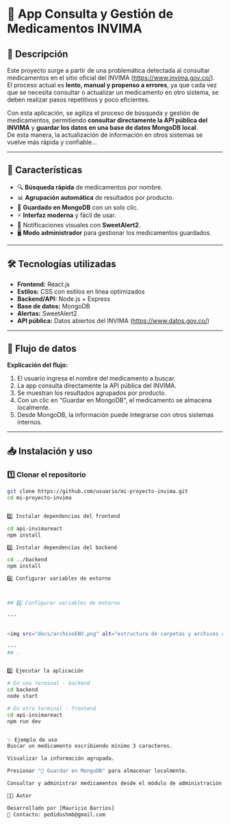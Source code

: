 # 💊 App Consulta y Gestión de Medicamentos INVIMA

## 📌 Descripción

Este proyecto surge a partir de una problemática detectada al consultar medicamentos en el sitio oficial del INVIMA (https://www.invima.gov.co/).  
El proceso actual es **lento, manual y propenso a errores**, ya que cada vez que se necesita consultar o actualizar un medicamento en otro sistema, se deben realizar pasos repetitivos y poco eficientes.

Con esta aplicación, se agiliza el proceso de búsqueda y gestión de medicamentos, permitiendo **consultar directamente la API pública del INVIMA** y **guardar los datos en una base de datos MongoDB local**.  
De esta manera, la actualización de información en otros sistemas se vuelve más rápida y confiable...

---

## 🚀 Características

- 🔍 **Búsqueda rápida** de medicamentos por nombre.
- 📊 **Agrupación automática** de resultados por producto.
- 💾 **Guardado en MongoDB** con un solo clic.
- ⚡ **Interfaz moderna** y fácil de usar.
- 🔔 Notificaciones visuales con **SweetAlert2**.
- 🖥 **Modo administrador** para gestionar los medicamentos guardados.

---

## 🛠 Tecnologías utilizadas

- **Frontend:** React.js
- **Estilos:** CSS con estilos en línea optimizados
- **Backend/API:** Node.js + Express
- **Base de datos:** MongoDB
- **Alertas:** SweetAlert2
- **API pública:** Datos abiertos del INVIMA (https://www.datos.gov.co/)

---

## 📂 Flujo de datos

**Explicación del flujo:**

1. El usuario ingresa el nombre del medicamento a buscar.
2. La app consulta directamente la API pública del INVIMA.
3. Se muestran los resultados agrupados por producto.
4. Con un clic en "Guardar en MongoDB", el medicamento se almacena localmente.
5. Desde MongoDB, la información puede integrarse con otros sistemas internos.

---

## 📥 Instalación y uso

### 1️⃣ Clonar el repositorio

```bash
git clone https://github.com/usuario/mi-proyecto-invima.git
cd mi-proyecto-invima


2️⃣ Instalar dependencias del frontend

cd api-invimareact
npm install

3️⃣ Instalar dependencias del backend

cd ../backend
npm install

4️⃣ Configurar variables de entorno



## 4️⃣ Configurar variables de entorno

---


<img src="docs/archivoENV.png" alt="estructura de carpetas y archivos al final primeros pasos">

---
## .


5️⃣ Ejecutar la aplicación

# En una terminal - backend
cd backend
node start

# En otra terminal - frontend
cd api-invimareact
npm run dev


✨ Ejemplo de uso
Buscar un medicamento escribiendo mínimo 3 caracteres.

Visualizar la información agrupada.

Presionar "💾 Guardar en MongoDB" para almacenar localmente.

Consultar y administrar medicamentos desde el módulo de administración.

👨‍💻 Autor

Desarrollado por [Mauricio Barrios]
📧 Contacto: pedidoshmb@gmail.com



```
